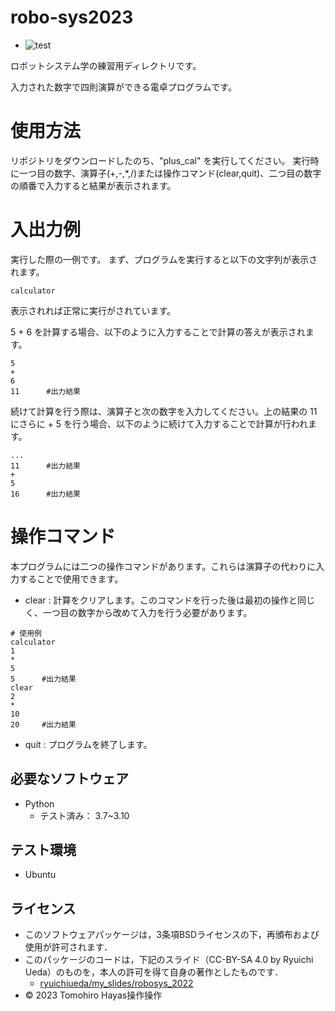 # robo-sys2023
* ![test](https://github.com/tompsonpiano/robo-sys2023/actions/workflows/test.yml/badge.svg)

ロボットシステム学の練習用ディレクトリです。

入力された数字で四則演算ができる電卓プログラムです。


# 使用方法
リポジトリをダウンロードしたのち、"plus_cal" を実行してください。
実行時に一つ目の数字、演算子(+,-,*,/)または操作コマンド(clear,quit)、二つ目の数字の順番で入力すると結果が表示されます。


# 入出力例
実行した際の一例です。
まず、プログラムを実行すると以下の文字列が表示されます。
```
calculator
```
表示されれば正常に実行がされています。

5 + 6 を計算する場合、以下のように入力することで計算の答えが表示されます。

```
5 
+ 
6
11      #出力結果
```

続けて計算を行う際は、演算子と次の数字を入力してください。上の結果の 11 にさらに + 5 を行う場合、以下のように続けて入力することで計算が行われます。

```
...
11      #出力結果
+ 
5
16      #出力結果
```


# 操作コマンド
本プログラムには二つの操作コマンドがあります。これらは演算子の代わりに入力することで使用できます。

* clear : 計算をクリアします。このコマンドを行った後は最初の操作と同じく、一つ目の数字から改めて入力を行う必要があります。

```
# 使用例
calculator
1 
*  
5 
5      #出力結果 
clear 
2 
*  
10 
20     #出力結果 
```

* quit : プログラムを終了します。


## 必要なソフトウェア
* Python
    * テスト済み： 3.7~3.10

 

## テスト環境
* Ubuntu



## ライセンス
* このソフトウェアパッケージは，3条項BSDライセンスの下，再頒布および使用が許可されます．
* このパッケージのコードは，下記のスライド（CC-BY-SA 4.0 by Ryuichi Ueda）のものを，本人の許可を得て自身の著作としたものです．
    * [ryuichiueda/my_slides/robosys_2022](https://github.com/ryuichiueda/my_slides/tree/master/robosys_2022)
* © 2023 Tomohiro Hayas操作操作
